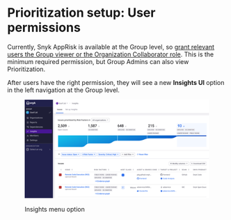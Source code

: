 # Prioritization setup: User permissions

Currently, Snyk AppRisk is available at the Group level, so [grant relevant users the Group viewer or the Organization Collaborator role](../../../../snyk-admin/user-roles/user-role-management.md#manage-roles). This is the minimum required permission, but Group Admins can also view Prioritization.

After users have the right permission, they will see a new **Insights UI** option in the left navigation at the Group level.

<div align="left">

<figure><img src="../../../../.gitbook/assets/loaded-package1.png" alt="Insights menu option"><figcaption><p>Insights menu option</p></figcaption></figure>

</div>
